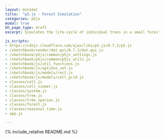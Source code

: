 ```yaml
---
layout: minimal
title:  "p5.js - Forest Simulation"
categories: p5js
modal: true
bh_page_type: draft
excerpt: Simulates the life-cycle of individual trees in a small forest, as they compete over resources.

js_scripts:
- https://cdnjs.cloudflare.com/ajax/libs/p5.js/0.7.2/p5.js
- /sketchbook/vendor/dat.gui/0.7.3/dat.gui.js
- /sketchbook/p5js/common/p5js_settings.js
- /sketchbook/p5js/common/p5js_utils.js
- /sketchbook/js/util_functions.js
- /sketchbook/js/options_set.js
- /sketchbook/js/models/rect.js
- /sketchbook/js/models/cell_grid.js
- classes/cell.js
- classes/cell_viewer.js
- classes/system.js
- classes/tree.js
- classes/tree_species.js
- classes/forest.js
- classes/seasonal_time.js
- app.js

---
```


{% include_relative README.md %}

